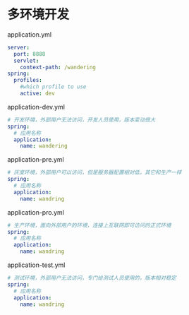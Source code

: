# 多环境开发

application.yml

```yml
server:
  port: 8888
  servlet:
    context-path: /wandering
spring:
  profiles:
    #which profile to use
    active: dev
```

application-dev.yml

~~~yml
# 开发环境，外部用户无法访问，开发人员使用，版本变动很大
spring:
  # 应用名称
  application:
    name: wandering
~~~

application-pre.yml

~~~yml
# 灰度环境，外部用户可以访问，但是服务器配置相对低，其它和生产一样
spring:
  # 应用名称
  application:
    name: wandring
~~~

application-pro.yml

```yml
# 生产环境，面向外部用户的环境，连接上互联网即可访问的正式环境
spring:
  # 应用名称
  application:
    name: wandring
```

application-test.yml

```yml
# 测试环境，外部用户无法访问，专门给测试人员使用的，版本相对稳定
spring:
  # 应用名称
  application:
    name: wandring
```

